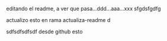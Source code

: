 editando el readme, a ver que pasa...ddd...aaa...xxx sfgdsfgdfg

actualizo esto en rama actualiza-readme
d


sdfsdfsdfsdf desde github esto
